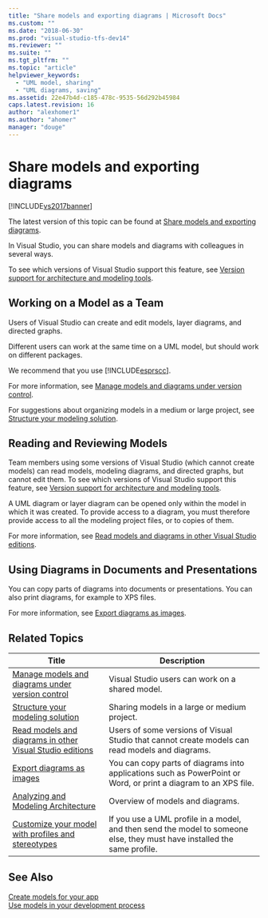 ```yaml
---
title: "Share models and exporting diagrams | Microsoft Docs"
ms.custom: ""
ms.date: "2018-06-30"
ms.prod: "visual-studio-tfs-dev14"
ms.reviewer: ""
ms.suite: ""
ms.tgt_pltfrm: ""
ms.topic: "article"
helpviewer_keywords: 
  - "UML model, sharing"
  - "UML diagrams, saving"
ms.assetid: 22e47b4d-c185-478c-9535-56d292b45984
caps.latest.revision: 16
author: "alexhomer1"
ms.author: "ahomer"
manager: "douge"
---
```

# Share models and exporting diagrams
[!INCLUDE[vs2017banner](../includes/vs2017banner.md)]

The latest version of this topic can be found at [Share models and exporting diagrams](https://docs.microsoft.com/visualstudio/modeling/share-models-and-exporting-diagrams).  
  
In Visual Studio, you can share models and diagrams with colleagues in several ways.  
  
 To see which versions of Visual Studio support this feature, see [Version support for architecture and modeling tools](../modeling/what-s-new-for-design-in-visual-studio.md#VersionSupport).  
  
## Working on a Model as a Team  
 Users of Visual Studio can create and edit models, layer diagrams, and directed graphs.  
  
 Different users can work at the same time on a UML model, but should work on different packages.  
  
 We recommend that you use [!INCLUDE[esprscc](../includes/esprscc-md.md)].  
  
 For more information, see [Manage models and diagrams under version control](../modeling/manage-models-and-diagrams-under-version-control.md).  
  
 For suggestions about organizing models in a medium or large project, see [Structure your modeling solution](../modeling/structure-your-modeling-solution.md).  
  
## Reading and Reviewing Models  
 Team members using some versions of Visual Studio (which cannot create models) can read models, modeling diagrams, and directed graphs, but cannot edit them.  To see which versions of Visual Studio support this feature, see [Version support for architecture and modeling tools](../modeling/what-s-new-for-design-in-visual-studio.md#VersionSupport).  
  
 A UML diagram or layer diagram can be opened only within the model in which it was created. To provide access to a diagram, you must therefore provide access to all the modeling project files, or to copies of them.  
  
 For more information, see [Read models and diagrams in other Visual Studio editions](../modeling/read-models-and-diagrams-in-other-visual-studio-editions.md).  
  
## Using Diagrams in Documents and Presentations  
 You can copy parts of diagrams into documents or presentations. You can also print diagrams, for example to XPS files.  
  
 For more information, see [Export diagrams as images](../modeling/export-diagrams-as-images.md).  
  
## Related Topics  
  
|Title|Description|  
|-----------|-----------------|  
|[Manage models and diagrams under version control](../modeling/manage-models-and-diagrams-under-version-control.md)|Visual Studio users can work on a shared model.|  
|[Structure your modeling solution](../modeling/structure-your-modeling-solution.md)|Sharing models in a large or medium project.|  
|[Read models and diagrams in other Visual Studio editions](../modeling/read-models-and-diagrams-in-other-visual-studio-editions.md)|Users of some versions of Visual Studio that cannot create models can read models and diagrams.|  
|[Export diagrams as images](../modeling/export-diagrams-as-images.md)|You can copy parts of diagrams into applications such as PowerPoint or Word, or print a diagram to an XPS file.|  
|[Analyzing and Modeling Architecture](../modeling/analyze-and-model-your-architecture.md)|Overview of models and diagrams.|  
|[Customize your model with profiles and stereotypes](../modeling/customize-your-model-with-profiles-and-stereotypes.md)|If you use a UML profile in a model, and then send the model to someone else, they must have installed the same profile.|  
  
## See Also  
 [Create models for your app](../modeling/create-models-for-your-app.md)   
 [Use models in your development process](../modeling/use-models-in-your-development-process.md)



